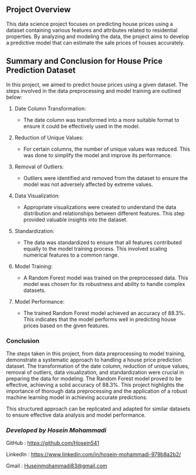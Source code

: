 ## Project Overview
This data science project focuses on predicting house prices using a dataset containing various features and attributes related to residential properties. By analyzing and modeling the data, the project aims to develop a predictive model that can estimate the sale prices of houses accurately.

## Summary and Conclusion for House Price Prediction Dataset

In this project, we aimed to predict house prices using a given dataset. The steps involved in the data preprocessing and model training are outlined below:

1. Date Column Transformation:
   - The date column was transformed into a more suitable format to ensure it could be effectively used in the model.

2. Reduction of Unique Values:
   - For certain columns, the number of unique values was reduced. This was done to simplify the model and improve its performance.

3. Removal of Outliers:
   - Outliers were identified and removed from the dataset to ensure the model was not adversely affected by extreme values.

4. Data Visualization:
   - Appropriate visualizations were created to understand the data distribution and relationships between different features. This step provided valuable insights into the dataset.

5. Standardization:
   - The data was standardized to ensure that all features contributed equally to the model training process. This involved scaling numerical features to a common range.

6. Model Training:
   - A Random Forest model was trained on the preprocessed data. This model was chosen for its robustness and ability to handle complex datasets.

7. Model Performance:
   - The trained Random Forest model achieved an accuracy of 88.3%. This indicates that the model performs well in predicting house prices based on the given features.

### Conclusion

The steps taken in this project, from data preprocessing to model training, demonstrate a systematic approach to handling a house price prediction dataset. The transformation of the date column, reduction of unique values, removal of outliers, data visualization, and standardization were crucial in preparing the data for modeling. The Random Forest model proved to be effective, achieving a solid accuracy of 88.3%. This project highlights the importance of thorough data preprocessing and the application of a robust machine learning model in achieving accurate predictions.

This structured approach can be replicated and adapted for similar datasets to ensure effective data analysis and model performance.
### *Developed by Hosein Mohammadi*
GitHub : https://github.com/Hosein541

LinkedIn : https://www.linkedin.com/in/hosein-mohammadi-979b8a2b2/

Gmail : Huseinmohammadi83@gmail.com
